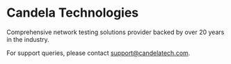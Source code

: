 # Candela Technologies

Comprehensive network testing solutions provider backed by over 20 years in the industry.

For support queries, please contact [support@candelatech.com](mailto:support@candelatech.com).
